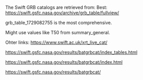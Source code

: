 The Swift GRB catalogs are retrieved from: 
Best: https://swift.gsfc.nasa.gov/archive/grb_table/fullview/

grb_table_1729082755 is the most comprehensive.

Might use values like T50 from summary_general.





Ohter links: 
https://www.swift.ac.uk/xrt_live_cat/

https://swift.gsfc.nasa.gov/results/batgrbcat/index_tables.html

https://swift.gsfc.nasa.gov/results/batgrbcat/index.html

https://swift.gsfc.nasa.gov/results/batgrbcat/
